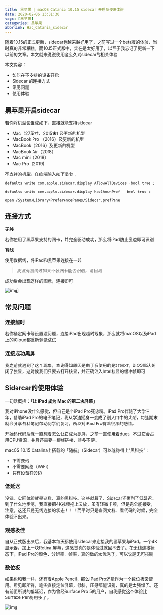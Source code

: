 ```yaml
---
title: 黑苹果 | macOS Catania 10.15 sidecar 开启及使用体验
date: 2020-02-06 13:01:30
tags: [黑苹果]
categories: 黑苹果
abbrlink: Hac_Catania_sidecar
---
```


随着10.15的正式更新，sidecar也越来越好用了，之前写过一个beta版的体验，当时真的非常糟糕。而10.15正式版中，实在是太好用了，以至于我忘记了更新一下以前的文章。本文就来说说使用这么久对sidecar的相关体验

本文内容：

- 如何在不支持的设备开启
- Sidecar 的连接方式
- 常见问题
- 使用体验

<!-- more -->

## 黑苹果开启sidecar

若你将机型设置成如下，直接就能支持sidecar

- Mac（27英寸，2015末) 及更新的机型
- MacBook Pro （2016）及更新的机型
- MacBook（2016）及更新的机型
- MacBook Air（2018）
- Mac mini（2018）
- Mac Pro（2019)

不支持的机型，在终端输入如下指令：

```shell
defaults write com.apple.sidecar.display AllowAllDevices -bool true ;

defaults write com.apple.sidecar.display hasShownPref – bool true ;

open /System/Library/PreferencePanes/Sidecar.prefPane
```

## 连接方式

**无线**

若你使用了黑苹果支持的网卡，并完全驱动成功，那么将iPad防止旁边即可识别

**有线**

使用数据线，将iPad和黑苹果连接在一起

> 我没有测试过如果不装网卡能否识别，请自测

成功后会出现这样的图标，连接即可

![img](https://files.zuiyu1818.cn/Mac/sidecar_conncet.jpg)]

## 常见问题

### 连接超时

若你确定网卡等设置没问题，连接iPad出现超时现象，那么就将macOS以及iPad上的iCloud都重新登录试试

### 连接成功黑屏

我之前就遇到了这个现象，查询得知原因是由于我使用的是`5700XT`，BIOS默认关闭了独显，这时候我们只要去打开核显，并正确注入Intel核显的缓冲帧即可

## Sidercar的使用体验

一句话概括：**「让 iPad 成为 Mac 的第二块屏幕」**

我对iPhone没什么感觉，但自己是个iPad Pro死忠粉。iPad Pro伴随了大学三年，借助iPad Pro的电子笔记，我从学渣摇身一变成了别人口中的*大佬*，每逢期末就会分享各科笔记帮助同学们复习，所以对iPad Pro有着很深的感情。

开始码代码后就一直想着怎么让它成为副屏，之前一直使用着duet，不过它会占用CPU资源，并且还需要一根线链接，很多不便。

macOS 10.15 Catalina上搭载的「随航」（Sidecar）可以说称得上“黑科技”：

- 不需要线
- 不需要网络（WiFi）
- 只有设备在旁边

### 低延迟

没错，实际体验就是这样，真的黑科技。这些就算了，Sidecar还做到了低延迟，到了什么地步呢，我直接把4K视频拖上去放，虽有轻微卡顿，但是完全能接受，注意，这还只是无线连接的状态！！！而平时只是查阅文档、看代码的时候，完全体验不出来。

### 观感极佳

自从正式版出来后，我基本每天都使用sidecar来连接我的黑苹果与iPad。一个4K显示器，加上一块Retina 屏幕，这感觉真的是体验过就回不去了。在无线连接状态下，iPad Pro的颜色、分辨率、帧率，真的做的太优秀了，可以说是无可挑剔

### 数位板

如果你和我一样，还有着Apple Pencil，那么iPad Pro还能作为一个数位板来使用。所见即所得，笔尖直接定位屏幕，倾斜，压感都能识别，真的是太强悍了。还有前面所说的低延迟，作为曾经Surface Pro 5的用户，自我感觉这个体验比Surface Pen好用多了。

![img](https://files.zuiyu1818.cn/Mac/Apple_Pencil.jpg)
